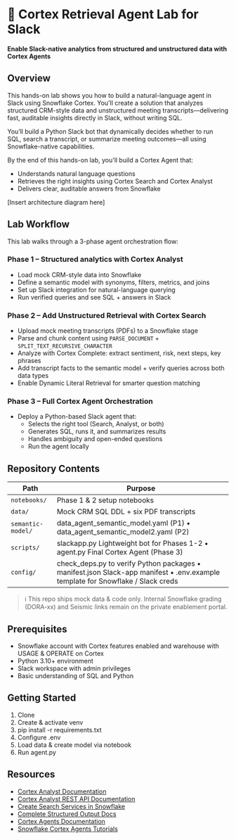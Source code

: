 # 🧠 Cortex Retrieval Agent Lab for Slack

**Enable Slack-native analytics from structured and unstructured data with Cortex Agents**

## Overview

This hands-on lab shows you how to build a natural-language agent in Slack using Snowflake Cortex. You'll create a solution that analyzes structured CRM-style data and unstructured meeting transcripts—delivering fast, auditable insights directly in Slack, without writing SQL.

You’ll build a Python Slack bot that dynamically decides whether to run SQL, search a transcript, or summarize meeting outcomes—all using Snowflake-native capabilities.

By the end of this hands-on lab, you'll build a Cortex Agent that:
- Understands natural language questions
- Retrieves the right insights using Cortex Search and Cortex Analyst
- Delivers clear, auditable answers from Snowflake

[Insert architecture diagram here]

## Lab Workflow
This lab walks through a 3-phase agent orchestration flow:

### Phase 1 – Structured analytics with Cortex Analyst
- Load mock CRM-style data into Snowflake
- Define a semantic model with synonyms, filters, metrics, and joins
- Set up Slack integration for natural-language querying
- Run verified queries and see SQL + answers in Slack

### Phase 2 – Add Unstructured Retrieval with Cortex Search
- Upload mock meeting transcripts (PDFs) to a Snowflake stage
- Parse and chunk content using `PARSE_DOCUMENT` + `SPLIT_TEXT_RECURSIVE_CHARACTER`
- Analyze with Cortex Complete: extract sentiment, risk, next steps, key phrases
- Add transcript facts to the semantic model + verify queries across both data types
- Enable Dynamic Literal Retrieval for smarter question matching

### Phase 3 – Full Cortex Agent Orchestration
- Deploy a Python-based Slack agent that: 
  - Selects the right tool (Search, Analyst, or both) 
  - Generates SQL, runs it, and summarizes results 
  - Handles ambiguity and open-ended questions
  - Run the agent locally

## Repository Contents

| Path | Purpose |
|------|---------|
| `notebooks/` | Phase 1 & 2 setup notebooks |
| `data/` | Mock CRM SQL DDL + six PDF transcripts |
| `semantic-model/` | data_agent_semantic_model.yaml (P1) • data_agent_semantic_model2.yaml (P2) |
| `scripts/` | slackapp.py Lightweight bot for Phases 1-2  • agent.py Final Cortex Agent (Phase 3) |
| `config/` | check_deps.py to verify Python packages • manifest.json Slack-app manifest • .env.example template for Snowflake / Slack creds |

> ℹ️ This repo ships mock data & code only. Internal Snowflake grading (DORA-xx) and Seismic links remain on the private enablement portal.

## Prerequisites
- Snowflake account with Cortex features enabled and warehouse with USAGE & OPERATE on Cortex
- Python 3.10+ environment
- Slack workspace with admin privileges
- Basic understanding of SQL and Python

## Getting Started
1. Clone
2. Create & activate venv
3. pip install -r requirements.txt
4. Configure .env
5. Load data & create model via notebook
6. Run agent.py

## Resources
- [Cortex Analyst Documentation](https://docs.snowflake.com/en/user-guide/snowflake-cortex/cortex-analyst)
- [Cortex Analyst REST API Documentation](https://docs.snowflake.com/en/user-guide/snowflake-cortex/cortex-analyst/rest-api)
- [Create Search Services in Snowflake](https://docs.snowflake.com/en/user-guide/snowflake-cortex/cortex-search/cortex-search-overview)
- [Complete Structured Output Docs](https://docs.snowflake.com/en/user-guide/snowflake-cortex/complete-structured-outputs)
- [Cortex Agents Documentation](https://docs.snowflake.com/en/user-guide/snowflake-cortex/cortex-agents)
- [Snowflake Cortex Agents Tutorials](https://docs.snowflake.com/en/user-guide/snowflake-cortex/cortex-agents-tutorials)
